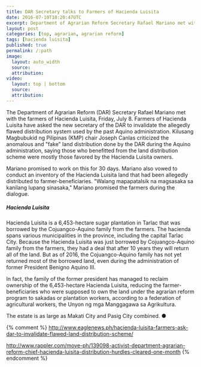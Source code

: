 ```yaml
---
title: DAR Secretary talks to Farmers of Hacienda Luisita
date: 2016-07-10T18:20:47UTC
excerpt: Department of Agrarian Reform Secretary Rafael Mariano met with the farmers of Hacienda Luisita on July 8 for a dialogue.
layout: post
categories: [top, agrarian, agrarian reform]
tags: [hacienda luisita]
published: true
permalink: /:path
image:
  layout: auto_width
  source: 
  attribution: 
video:
  layout: top | bottom
  source: 
  attribution: 
---
```


The Department of Agrarian Reform (DAR) Secretary Rafael Mariano met with the farmers of Hacienda Luisita, Friday, July 8.
Farmers of Hacienda Luisita have asked the new secretary of the DAR to invalidate the allegedly flawed distribution system used by the past Aquino administration.
Kilusang Magbubukid ng Pilipinas (KMP) chair Joseph Canlas criticized the anomalous and "fake" land distribution done by the DAR during the Aquino administration, saying those who benefitted from the land distribution scheme were mostly those favored by the Hacienda Luisita owners.

Mariano promised to work on this for 30 days.
Mariano also vowed to conduct an inventory of the Hacienda Luisita land that had been allegedly distributed to farmer-beneficiaries.
"Walang mapapatalsik na magsasaka sa kanilang lupang sinasaka," Mariano promised the farmers during the dialogue.

##### Hacienda Luisita

Hacienda Luisita is a 6,453-hectare sugar plantation in Tarlac that was borrowed by the Cojuangco-Aquino family from the farmers.
The hacienda spans various municipalities in the province, including the capital Tarlac City.
Because the Hacienda Luisita was just borrowed by Cojuangco-Aquino family from the farmers, they had a deal that after 10 years they will return all of the land.
But as of 2016, the Cojuangco-Aquino family has not yet returned most of the borrowed land, even during the administration of former President Benigno Aquino III.

In fact, the family of the former president has managed to reclaim ownership of the 6,453-hectare Hacienda Luisita, reducing the farmer-beneficiaries who were supposed to own the land under the agrarian reform program to sakadas or plantation workers, according to a federation of agricultural workers, the Unyon ng mga Manggagawa sa Agrikultura.

The estate is as large as Makati City and Pasig City combined.
&#x25cf;

{% comment %}
http://www.eaglenews.ph/hacienda-luisita-farmers-ask-dar-to-invalidate-flawed-land-distribution-scheme/

http://www.rappler.com/move-ph/139098-activist-department-agrarian-reform-chief-hacienda-luisita-distribution-hurdles-cleared-one-month
{% endcomment %}
